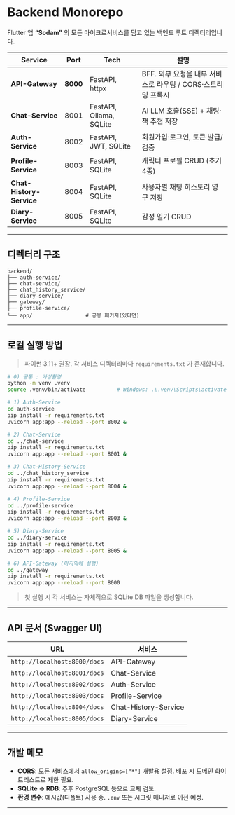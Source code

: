 # Backend Monorepo

Flutter 앱 **“Sodam”** 의 모든 마이크로서비스를 담고 있는 백엔드 루트 디렉터리입니다.

| Service | Port | Tech | 설명 |
|---------|------|------|------|
| **API-Gateway**        | **8000** | FastAPI, httpx | BFF. 외부 요청을 내부 서비스로 라우팅 / CORS·스트리밍 프록시 |
| **Chat-Service**       | 8001 | FastAPI, Ollama, SQLite | AI LLM 호출(SSE) + 채팅·책 추천 저장 |
| **Auth-Service**       | 8002 | FastAPI, JWT, SQLite | 회원가입·로그인, 토큰 발급/검증 |
| **Profile-Service**    | 8003 | FastAPI, SQLite | 캐릭터 프로필 CRUD (초기 4종) |
| **Chat-History-Service** | 8004 | FastAPI, SQLite | 사용자별 채팅 히스토리 영구 저장 |
| **Diary-Service**      | 8005 | FastAPI, SQLite | 감정 일기 CRUD |

---

##  디렉터리 구조
```text
backend/
├── auth-service/
├── chat-service/
├── chat_history_service/
├── diary-service/
├── gateway/
├── profile-service/
└── app/                 # 공용 패키지(있다면)
````

---

##  로컬 실행 방법

> 파이썬 3.11+ 권장. 각 서비스 디렉터리마다 `requirements.txt` 가 존재합니다.

```bash
# 0) 공통 : 가상환경
python -m venv .venv
source .venv/bin/activate          # Windows: .\.venv\Scripts\activate

# 1) Auth-Service
cd auth-service
pip install -r requirements.txt
uvicorn app:app --reload --port 8002 &

# 2) Chat-Service
cd ../chat-service
pip install -r requirements.txt
uvicorn app:app --reload --port 8001 &

# 3) Chat-History-Service
cd ../chat_history_service
pip install -r requirements.txt
uvicorn app:app --reload --port 8004 &

# 4) Profile-Service
cd ../profile-service
pip install -r requirements.txt
uvicorn app:app --reload --port 8003 &

# 5) Diary-Service
cd ../diary-service
pip install -r requirements.txt
uvicorn app:app --reload --port 8005 &

# 6) API-Gateway (마지막에 실행)
cd ../gateway
pip install -r requirements.txt
uvicorn app:app --reload --port 8000
```

> 첫 실행 시 각 서비스는 자체적으로 SQLite DB 파일을 생성합니다.

---

##  API 문서 (Swagger UI)

| URL                          | 서비스                  |
| ---------------------------- | -------------------- |
| `http://localhost:8000/docs` | API-Gateway          |
| `http://localhost:8001/docs` | Chat-Service         |
| `http://localhost:8002/docs` | Auth-Service         |
| `http://localhost:8003/docs` | Profile-Service      |
| `http://localhost:8004/docs` | Chat-History-Service |
| `http://localhost:8005/docs` | Diary-Service        |

---

##  개발 메모

* **CORS**: 모든 서비스에서 `allow_origins=["*"]` 개발용 설정. 배포 시 도메인 화이트리스트로 제한 필요.
* **SQLite → RDB**: 추후 PostgreSQL 등으로 교체 검토.
* **환경 변수**: 예시값(디폴트) 사용 중. `.env` 또는 시크릿 매니저로 이전 예정.

---

